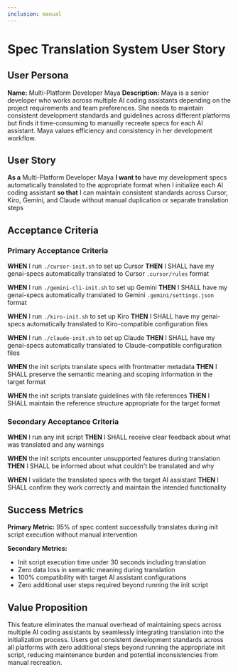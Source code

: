 ```yaml
---
inclusion: manual
---
```


# Spec Translation System User Story

## User Persona

**Name:** Multi-Platform Developer Maya
**Description:** Maya is a senior developer who works across multiple AI coding assistants depending on the project requirements and team preferences. She needs to maintain consistent development standards and guidelines across different platforms but finds it time-consuming to manually recreate specs for each AI assistant. Maya values efficiency and consistency in her development workflow.

## User Story

**As a** Multi-Platform Developer Maya
**I want to** have my development specs automatically translated to the appropriate format when I initialize each AI coding assistant
**so that** I can maintain consistent standards across Cursor, Kiro, Gemini, and Claude without manual duplication or separate translation steps

## Acceptance Criteria

### Primary Acceptance Criteria

**WHEN** I run `./cursor-init.sh` to set up Cursor
**THEN** I SHALL have my genai-specs automatically translated to Cursor `.cursor/rules` format

**WHEN** I run `./gemini-cli-init.sh` to set up Gemini
**THEN** I SHALL have my genai-specs automatically translated to Gemini `.gemini/settings.json` format

**WHEN** I run `./kiro-init.sh` to set up Kiro
**THEN** I SHALL have my genai-specs automatically translated to Kiro-compatible configuration files

**WHEN** I run `./claude-init.sh` to set up Claude
**THEN** I SHALL have my genai-specs automatically translated to Claude-compatible configuration files

**WHEN** the init scripts translate specs with frontmatter metadata
**THEN** I SHALL preserve the semantic meaning and scoping information in the target format

**WHEN** the init scripts translate guidelines with file references
**THEN** I SHALL maintain the reference structure appropriate for the target format

### Secondary Acceptance Criteria

**WHEN** I run any init script
**THEN** I SHALL receive clear feedback about what was translated and any warnings

**WHEN** the init scripts encounter unsupported features during translation
**THEN** I SHALL be informed about what couldn't be translated and why

**WHEN** I validate the translated specs with the target AI assistant
**THEN** I SHALL confirm they work correctly and maintain the intended functionality

## Success Metrics

**Primary Metric:** 95% of spec content successfully translates during init script execution without manual intervention

**Secondary Metrics:**

- Init script execution time under 30 seconds including translation
- Zero data loss in semantic meaning during translation
- 100% compatibility with target AI assistant configurations
- Zero additional user steps required beyond running the init script

## Value Proposition

This feature eliminates the manual overhead of maintaining specs across multiple AI coding assistants by seamlessly integrating translation into the initialization process. Users get consistent development standards across all platforms with zero additional steps beyond running the appropriate init script, reducing maintenance burden and potential inconsistencies from manual recreation.
